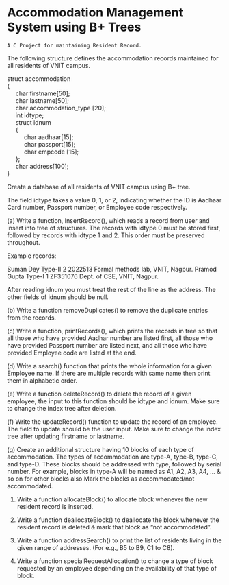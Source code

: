 

# Accommodation Management System using B+ Trees

    A C Project for maintaining Resident Record.
  
The following structure defines the accommodation records maintained for all residents of VNIT campus.
  
struct accommodation  
{  
&nbsp;&nbsp;&nbsp;&nbsp;&nbsp;char firstname[50];  
&nbsp;&nbsp;&nbsp;&nbsp;&nbsp;char lastname[50];  
&nbsp;&nbsp;&nbsp;&nbsp;&nbsp;char accommodation_type [20];  
&nbsp;&nbsp;&nbsp;&nbsp;&nbsp;int idtype;  
&nbsp;&nbsp;&nbsp;&nbsp;&nbsp;struct idnum  
&nbsp;&nbsp;&nbsp;&nbsp;&nbsp;{  
&nbsp;&nbsp;&nbsp;&nbsp;&nbsp;&nbsp;&nbsp;&nbsp;&nbsp;&nbsp;char aadhaar[15];  
&nbsp;&nbsp;&nbsp;&nbsp;&nbsp;&nbsp;&nbsp;&nbsp;&nbsp;&nbsp;char passport[15];  
&nbsp;&nbsp;&nbsp;&nbsp;&nbsp;&nbsp;&nbsp;&nbsp;&nbsp;&nbsp;char empcode [15];  
&nbsp;&nbsp;&nbsp;&nbsp;&nbsp;};  
&nbsp;&nbsp;&nbsp;&nbsp;&nbsp;char address[100];  
} 
 
Create a database of all residents of VNIT campus using B+ tree.

The field idtype takes a value 0, 1, or 2, indicating whether the ID is Aadhaar Card number,
Passport number, or Employee code respectively.

(a) Write a function, InsertRecord(), which reads a record from user and insert into tree of
structures. The records with idtype 0 must be stored first, followed by records with idtype
1 and 2. This order must be preserved throughout.  

Example records:  

  Suman Dey Type-II 2 2022513 Formal methods lab, VNIT, Nagpur.
  Pramod Gupta Type-I 1 ZF351076 Dept. of CSE, VNIT, Nagpur.

After reading idnum you must treat the rest of the line as the address.
The other fields of idnum should be null.

(b) Write a function removeDuplicates() to remove the duplicate entries from the records.

(c) Write a function, printRecords(), which prints the records in tree so that all those who
have provided Aadhar number are listed first, all those who have provided Passport
number are listed next, and all those who have provided Employee code are listed at the
end.

(d) Write a search() function that prints the whole information for a given Employee name. If
there are multiple records with same name then print them in alphabetic order.

(e) Write a function deleteRecord() to delete the record of a given employee, the input to this
function should be idtype and idnum. Make sure to change the index tree after deletion.

(f) Write the updateRecord() function to update the record of an employee. The field to
update should be the user input. Make sure to change the index tree after updating
firstname or lastname.

(g) Create an additional structure having 10 blocks of each type of accommodation. The
types of accommodation are type-A, type-B, type-C, and type-D. These blocks should be
addressed with type, followed by serial number. For example, blocks in type-A will be
named as A1, A2, A3, A4, … & so on for other blocks also.Mark the blocks as
accommodated/not accommodated.

1. Write a function allocateBlock() to allocate block whenever the new resident record is
inserted.

2. Write a function deallocateBlock() to deallocate the block whenever the resident
record is deleted & mark that block as “not accommodated”.

3. Write a function addressSearch() to print the list of residents living in the given range
of addresses. (For e.g., B5 to B9, C1 to C8).

4. Write a function specialRequestAllocation() to change a type of block requested by an
employee depending on the availability of that type of block.
